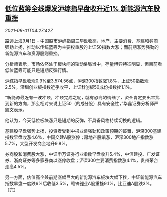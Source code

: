 <!--1630470662000-->
[低位蓝筹全线爆发沪综指早盘收升近1% 新能源汽车股重挫](https://cn.reuters.com/article/china-stock-market-morning-close-0901-idCNKBS2FX2IU)
------

<div><i>2021-09-01T04:27:42Z</i></div><p>路透上海9月1日 - 中国股市沪综指周三早盘收高，地产、主要消费、基建和券商强劲上扬，推动以传统蓝筹为主要权重股的上证50指数大涨；而前期涨势强劲的新能源汽车和资源股则重挫。</p><p>分析师表示，市场依然处于板块间的轮动格局当中，存量博弈特征明显，但目前看低位蓝筹可能只是短期反弹行情。</p><p>沪综指早盘收涨0.9%至3,574.56点，沪深300指数涨1.8%，上证50指数涨2.5%。深圳创业板指数近乎收平，上证科创板50成份指数挫1.1%。</p><p>“新能源最近有一波冲顶，冲顶完成之呢，就有恐高的情绪了，资金肯定要出来找到新的方向，那么相对来说上证50（的成分股）具有安全性，”华鑫证券分析师严凯文表示。</p><p>他认为，今天低位板块涨只是短期的反弹，不具备风格持续切换的逻辑。</p><p>基建股早盘强势上扬，投资者受到中报业绩强劲和政策预期的鼓舞，沪深300基建指数早盘收涨4.6%，中国交建A股涨停；房地产股飙涨，沪深300地产指数涨5.7%，大型开发商金地升9.8%。 </p><p>券商股和消费股大涨，中证申万证券行业指数早盘收升5.4%，中信建投、广发证券、浙商证券等多家券商以涨停收盘；沪深300主要消费指数涨4.1%，贵州茅台走高4.5%。</p><p>另一方面，估值高企兼前期涨幅巨大的新能源汽车板块大幅下挫，中证新能源汽车指数早盘一度跌6%后收低3.5%，赣锋锂业A股重挫9.1%，比亚迪A股跌3%。（完）</p>
